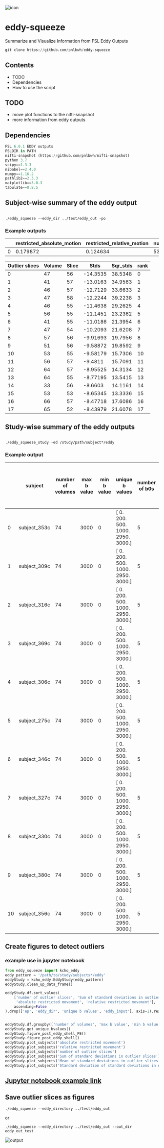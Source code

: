 ![icon](docs/icon_20.png) 

# eddy-squeeze

Summarize and Visualize Information from FSL Eddy Outputs

```py
git clone https://github.com/pnlbwh/eddy-squeeze
```


## Contents

- TODO
- Dependencies
- How to use the script


## TODO

- move plot functions to the nifti-snapshot
- more information from eddy outputs


## Dependencies

```py
FSL 6.0.1 EDDY outputs
FSLDIR in PATH
nifti-snapshot (https://github.com/pnlbwh/nifti-snapshot)
python 3.7
scipy==1.3.3
nibabel==2.4.0
numpy==1.16.2
pathlib2==2.3.3
matplotlib==3.0.3
tabulate==0.8.5
```



## Subject-wise summary of the eddy output

```shell

./eddy_squeeze --eddy_dir ../test/eddy_out -po

```


### Example outputs


|    |   restricted_absolute_motion |   restricted_relative_motion |   number_of_outlier_slices |   outlier_std_total |   outlier_std_mean |   outlier_std_std |
|----|------------------------------|------------------------------|----------------------------|---------------------|--------------------|-------------------|
|  0 |                     0.179872 |                     0.124634 |                         53 |             400.397 |            7.55465 |           2.61668 |



|   Outlier slices |   Volume |   Slice |      Stds |   Sqr_stds |   rank |
|------------------|----------|---------|-----------|------------|--------|
|                0 |       47 |      56 | -14.3535  |   38.5348  |      0 |
|                1 |       41 |      57 | -13.0163  |   34.9563  |      1 |
|                2 |       46 |      57 | -12.7129  |   33.6633  |      2 |
|                3 |       47 |      58 | -12.2244  |   39.2238  |      3 |
|                4 |       46 |      55 | -11.4638  |   29.2625  |      4 |
|                5 |       56 |      55 | -11.1451  |   23.2362  |      5 |
|                6 |       41 |      55 | -11.0186  |   21.3954  |      6 |
|                7 |       47 |      54 | -10.2093  |   21.6208  |      7 |
|                8 |       57 |      56 |  -9.91693 |   19.7956  |      8 |
|                9 |       51 |      56 |  -9.58872 |   19.8592  |      9 |
|               10 |       53 |      55 |  -9.58179 |   15.7306  |     10 |
|               11 |       56 |      57 |  -9.4811  |   15.7091  |     11 |
|               12 |       64 |      57 |  -8.95525 |   14.3134  |     12 |
|               13 |       64 |      55 |  -8.77195 |   13.5415  |     13 |
|               14 |       33 |      56 |  -8.6603  |   14.1161  |     14 |
|               15 |       53 |      53 |  -8.65345 |   13.3336  |     15 |
|               16 |       66 |      57 |  -8.47718 |   17.6086  |     16 |
|               17 |       65 |      52 |  -8.43979 |   21.6078  |     17 |


## Study-wise summary of the eddy outputs

```shell

./eddy_squeeze_study -ed /study/path/subject*/eddy

```

### Example output


|    | subject   |   number of volumes |   max b value |   min b value | unique b values                       |   number of b0s |   number of outlier slices |   Sum of standard deviations in outlier slices |   Mean of standard deviations in outlier slices |   Standard deviation of standard deviations in outlier slices |   absolute restricted movement |   relative restricted movement |   absolute movement |   relative movement |
|----|-----------|---------------------|---------------|---------------|---------------------------------------|-----------------|----------------------------|------------------------------------------------|-------------------------------------------------|---------------------------------------------------------------|--------------------------------|--------------------------------|---------------------|---------------------|
|  0 | subject_353c  |                  74 |          3000 |             0 | [   0.  200.  500. 1000. 2950. 3000.] |               5 |                         75 |                                        800.62  |                                        10.6749  |                                                       5.67277 |                       0.405855 |                       0.230262 |            0.653026 |            0.467002 |
|  1 | subject_309c  |                  74 |          3000 |             0 | [   0.  200.  500. 1000. 2950. 3000.] |               5 |                         62 |                                        585.877 |                                         9.44962 |                                                       5.26578 |                       0.728763 |                       0.112724 |            0.822696 |            0.412796 |
|  2 | subject_316c  |                  74 |          3000 |             0 | [   0.  200.  500. 1000. 2950. 3000.] |               5 |                         60 |                                        523.487 |                                         8.72478 |                                                       5.05003 |                       0.830369 |                       0.305694 |            0.952818 |            0.497189 |
|  3 | subject_369c  |                  74 |          3000 |             0 | [   0.  200.  500. 1000. 2950. 3000.] |               5 |                         58 |                                        580.126 |                                        10.0022  |                                                       5.76787 |                       0.345985 |                       0.159334 |            0.583275 |            0.739979 |
|  4 | subject_306c  |                  74 |          3000 |             0 | [   0.  200.  500. 1000. 2950. 3000.] |               5 |                         58 |                                        525.028 |                                         9.05221 |                                                       4.55145 |                       0.675001 |                       0.217329 |            0.801741 |            0.590544 |
|  5 | subject_275c  |                  74 |          3000 |             0 | [   0.  200.  500. 1000. 2950. 3000.] |               5 |                         54 |                                        508.574 |                                         9.41803 |                                                       4.52075 |                       0.59835  |                       0.271036 |            0.729778 |            0.509582 |
|  6 | subject_346c  |                  74 |          3000 |             0 | [   0.  200.  500. 1000. 2950. 3000.] |               5 |                         53 |                                        623.438 |                                        11.763   |                                                       5.57189 |                       0.444441 |                       0.50271  |            0.611553 |            0.647743 |
|  7 | subject_327c  |                  74 |          3000 |             0 | [   0.  200.  500. 1000. 2950. 3000.] |               5 |                         52 |                                        482.541 |                                         9.27963 |                                                       5.47736 |                       0.536185 |                       0.201369 |            0.652559 |            0.437693 |
|  8 | subject_330c  |                  74 |          3000 |             0 | [   0.  200.  500. 1000. 2950. 3000.] |               5 |                         51 |                                        427.729 |                                         8.38685 |                                                       4.72738 |                       0.838054 |                       0.711922 |            0.937807 |            0.827304 |
|  9 | subject_380c  |                  74 |          3000 |             0 | [   0.  200.  500. 1000. 2950. 3000.] |               5 |                         49 |                                        495.493 |                                        10.1121  |                                                       5.20017 |                       0.277204 |                       0.276305 |            0.490699 |            0.464468 |
| 10 | subject_356c  |                  74 |          3000 |             0 | [   0.  200.  500. 1000. 2950. 3000.] |               5 |                         49 |                                        386.715 |                                         7.89214 |                                                       3.56298 |                       0.313836 |                       0.247726 |            0.55314  |            0.448548 |


## Create figures to detect outliers

### example use in jupyter notebook

```py
from eddy_squeeze import kcho_eddy
eddy_pattern = '/path/to/study/subjects*/eddy'
eddyStudy = kcho_eddy.EddyStudy(eddy_pattern)
eddyStudy.clean_up_data_frame()

eddyStudy.df.sort_values(
    ['number of outlier slices', 'Sum of standard deviations in outlier slices', 
     'absolute restricted movement', 'relative restricted movement'],
    ascending=False
).drop(['ep', 'eddy_dir', 'unique b values', 'eddy_input'], axis=1).reset_index().drop('index', axis=1)


eddyStudy.df.groupby(['number of volumes', 'max b value', 'min b value', 'number of b0s']).count()['subject'].to_frame()
eddyStudy.get_unique_bvalues()
eddyStudy.figure_post_eddy_shell_PE()
eddyStudy.figure_post_eddy_shell()
eddyStudy.plot_subjects('absolute restricted movement')
eddyStudy.plot_subjects('relative restricted movement')
eddyStudy.plot_subjects('number of outlier slices')
eddyStudy.plot_subjects('Sum of standard deviations in outlier slices')
eddyStudy.plot_subjects('Mean of standard deviations in outlier slices')
eddyStudy.plot_subjects('Standard deviation of standard deviations in outlier slices')

```

## [Jupyter notebook example link](docs/eddy_summary_study_example.ipynb)



## Save outlier slices as figures

```shell
./eddy_squeeze --eddy_directory ../test/eddy_out
```

or

```shell
./eddy_squeeze --eddy_directory ../test/eddy_out --out_dir eddy_out_test
```


![output](docs/example_out.png)




